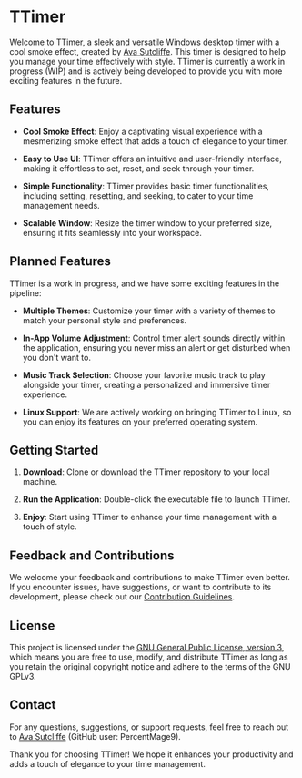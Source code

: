 # TTimer

Welcome to TTimer, a sleek and versatile Windows desktop timer with a cool smoke effect, created by [Ava Sutcliffe](https://github.com/PercentMage9). This timer is designed to help you manage your time effectively with style. TTimer is currently a work in progress (WIP) and is actively being developed to provide you with more exciting features in the future.

## Features

- **Cool Smoke Effect**: Enjoy a captivating visual experience with a mesmerizing smoke effect that adds a touch of elegance to your timer.

- **Easy to Use UI**: TTimer offers an intuitive and user-friendly interface, making it effortless to set, reset, and seek through your timer.

- **Simple Functionality**: TTimer provides basic timer functionalities, including setting, resetting, and seeking, to cater to your time management needs.

- **Scalable Window**: Resize the timer window to your preferred size, ensuring it fits seamlessly into your workspace.

## Planned Features

TTimer is a work in progress, and we have some exciting features in the pipeline:

- **Multiple Themes**: Customize your timer with a variety of themes to match your personal style and preferences.

- **In-App Volume Adjustment**: Control timer alert sounds directly within the application, ensuring you never miss an alert or get disturbed when you don't want to.

- **Music Track Selection**: Choose your favorite music track to play alongside your timer, creating a personalized and immersive timer experience.

- **Linux Support**: We are actively working on bringing TTimer to Linux, so you can enjoy its features on your preferred operating system.

## Getting Started

1. **Download**: Clone or download the TTimer repository to your local machine.

2. **Run the Application**: Double-click the executable file to launch TTimer.

3. **Enjoy**: Start using TTimer to enhance your time management with a touch of style.

## Feedback and Contributions

We welcome your feedback and contributions to make TTimer even better. If you encounter issues, have suggestions, or want to contribute to its development, please check out our [Contribution Guidelines](CONTRIBUTING.md).

## License

This project is licensed under the [GNU General Public License, version 3](LICENSE), which means you are free to use, modify, and distribute TTimer as long as you retain the original copyright notice and adhere to the terms of the GNU GPLv3.

## Contact

For any questions, suggestions, or support requests, feel free to reach out to [Ava Sutcliffe](https://github.com/PercentMage9) (GitHub user: PercentMage9).

Thank you for choosing TTimer! We hope it enhances your productivity and adds a touch of elegance to your time management.
